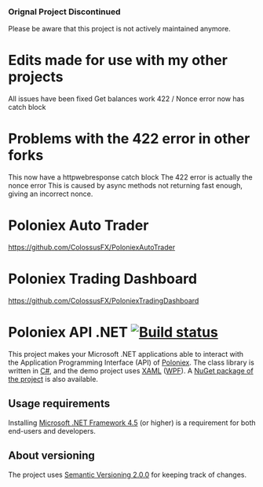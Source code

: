 ### Orignal Project Discontinued
Please be aware that this project is not actively maintained anymore.

# Edits made for use with my other projects
All issues have been fixed
Get balances work
422 / Nonce error now has catch block

# Problems with the 422 error in other forks
This now have a httpwebresponse catch block
The 422 error is actually the nonce error
This is caused by async methods not returning fast enough, giving an incorrect nonce.

# Poloniex Auto Trader
https://github.com/ColossusFX/PoloniexAutoTrader

# Poloniex Trading Dashboard
https://github.com/ColossusFX/PoloniexTradingDashboard

# Poloniex API .NET [![Build status](https://ci.appveyor.com/api/projects/status/dnp9i3t6sexv9tpa?svg=true)](https://ci.appveyor.com/project/kripod/poloniexapi-net)
This project makes your Microsoft .NET applications able to interact with the Application Programming Interface (API) of [Poloniex][].
The class library is written in [C#][], and the demo project uses [XAML][] ([WPF][]). A [NuGet package of the project][] is also available.

[Poloniex]: https://www.poloniex.com
[C#]: http://wikipedia.org/wiki/C_Sharp_%28programming_language%29
[XAML]: http://wikipedia.org/wiki/XAML
[WPF]: http://wikipedia.org/wiki/Windows_Presentation_Foundation
[NuGet package of the project]: https://www.nuget.org/packages/PoloniexApi.Net

## Usage requirements
Installing [Microsoft .NET Framework 4.5][] (or higher) is a requirement for both end-users and developers.

[Microsoft .NET Framework 4.5]: http://www.microsoft.com/download/details.aspx?id=30653

## About versioning
The project uses [Semantic Versioning 2.0.0][] for keeping track of changes.

[Semantic Versioning 2.0.0]: http://semver.org/spec/v2.0.0.html
